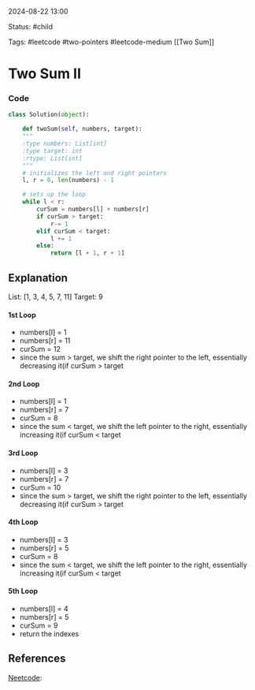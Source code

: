 
2024-08-22  13:00

Status: #child

Tags: #leetcode #two-pointers #leetcode-medium [[Two Sum]]

# Two Sum II

### Code
```python
class Solution(object):

	def twoSum(self, numbers, target):
	"""
	:type numbers: List[int]
	:type target: int
	:rtype: List[int]
	"""
	# initializes the left and right pointers
	l, r = 0, len(numbers) - 1

	# sets up the loop
	while l < r:
		curSum = numbers[l] + numbers[r]
		if curSum > target:
			r-= 1
		elif curSum < target:
			l += 1
		else:
			return [l + 1, r + 1]
```

## Explanation
List: [1, 3, 4, 5, 7, 11] 
Target: 9

#### 1st Loop
- numbers[l] = 1
- numbers[r] = 11
- curSum = 12
- since the sum > target, we shift the right pointer to the left, essentially decreasing it(if curSum > target
#### 2nd Loop
- numbers[l] = 1
- numbers[r] = 7
- curSum = 8
- since the sum < target, we shift the left pointer to the right, essentially increasing it(if curSum < target

#### 3rd Loop
- numbers[l] = 3
- numbers[r] = 7
- curSum = 10
- since the sum > target, we shift the right pointer to the left, essentially decreasing it(if curSum > target

#### 4th Loop
- numbers[l] = 3
- numbers[r] = 5
- curSum = 8
- since the sum < target, we shift the left pointer to the right, essentially increasing it(if curSum < target

#### 5th Loop
 - numbers[l] = 4
- numbers[r] = 5
- curSum = 9
- return the indexes


## References
[Neetcode](https://www.youtube.com/watch?v=cQ1Oz4ckceM): 


